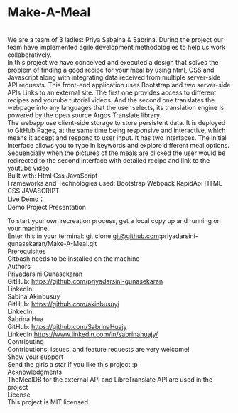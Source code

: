 # Make-A-Meal
<br>
We are a team of 3 ladies: Priya Sabaina & Sabrina. During the project our team have implemented agile development methodologies to help us work collaboratively.
<br>
In this project we have conceived and executed a design that solves the problem of finding a good recipe for your meal by using html, CSS and Javascript along with integrating data received from multiple server-side API requests. This front-end application uses Bootstrap and two server-side APIs Links to an external site. The first one provides access to different recipes and youtube tutorial videos. And the second one translates the webpage into any languages that the user selects, its translation engine is powered by the open source Argos Translate library.
<br>
The webapp use client-side storage to store persistent data. It is deployed to GitHub Pages, at the same time being responsive and interactive, which means it accept and respond to user input. It has two interfaces. The initial interface allows you to type in keywords and explore different meal options. Sequencially when the pictures of the meals are clicked the user would be redirected to the second interface with detailed recipe and link to the youtube video.
<br>
Built with:
Html
Css
JavaScript
<br>
Frameworks and Technologies used:
Bootstrap
Webpack
RapidApi
HTML
CSS
JAVASCRIPT
<br>
Live Demo：
<br>
Demo 
Project Presentation


To start your own recreation process, get a local copy up and running on your machine.
<br>
Enter this in your terminal:
git clone git@github.com:priyadarsini-gunasekaran/Make-A-Meal.git
<br>
Prerequisites
<br>
Gitbash needs to be installed on the machine
<br>
Authors
<br>
Priyadarsini Gunasekaran
<br>
GitHub: https://github.com/priyadarsini-gunasekaran
<br>
LinkedIn: 
<br>
Sabina Akinbusuy
<br>
GitHub: https://github.com/akinbusuyi
<br>
LinkedIn: 
<br>
Sabrina Hua
<br>
GitHub: https://github.com/SabrinaHuajy
<br>
LinkedIn:https://www.linkedin.com/in/sabrinahuajy/
<br>
Contributing
<br>
Contributions, issues, and feature requests are very welcome!
<br>
Show your support
<br>
Send the girls a star if you like this project :p
<br>
Acknowledgments
<br>
TheMealDB for the external API and LibreTranslate API are used in the project
<br>
License
<br>
This project is MIT licensed.


